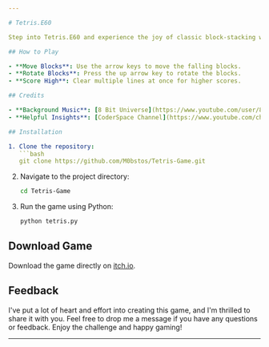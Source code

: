 ```yaml
---

# Tetris.E60

Step into Tetris.E60 and experience the joy of classic block-stacking with a friendly twist! Clear lines, rack up points, and strive for those high scores. Inspired by the timeless Tetris Electronika 60, this game brings nostalgic gameplay into the present. Are you ready to take on the challenge?

## How to Play

- **Move Blocks**: Use the arrow keys to move the falling blocks.
- **Rotate Blocks**: Press the up arrow key to rotate the blocks.
- **Score High**: Clear multiple lines at once for higher scores.

## Credits

- **Background Music**: [8 Bit Universe](https://www.youtube.com/user/8BitUniverse)
- **Helpful Insights**: [CoderSpace Channel](https://www.youtube.com/channel/UC1234567890)

## Installation

1. Clone the repository:
   ```bash
   git clone https://github.com/M0bstos/Tetris-Game.git
   ```
2. Navigate to the project directory:
   ```bash
   cd Tetris-Game
   ```
3. Run the game using Python:
   ```bash
   python tetris.py
   ```

## Download Game

Download the game directly on [itch.io](https://m0bstos.itch.io/tetris).

## Feedback

I've put a lot of heart and effort into creating this game, and I'm thrilled to share it with you. Feel free to drop me a message if you have any questions or feedback. Enjoy the challenge and happy gaming!

---
```

